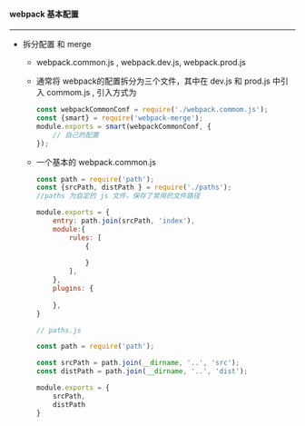 #### webpack 基本配置

---

- 拆分配置 和 merge

  - webpack.common.js , webpack.dev.js, webpack.prod.js 

  - 通常将 webpack的配置拆分为三个文件，其中在 dev.js 和 prod.js 中引入 commom.js , 引入方式为 

    ```js
    const webpackCommonConf = require('./webpack.commom.js');
    const {smart} = require('webpack-merge');
    module.exports = smart(webpackCommonConf, {
        // 自己的配置
    });
    ```

  - 一个基本的 webpack.common.js

    ```js
    const path = require('path');
    const {srcPath, distPath } = require('./paths');
    //paths 为自定的 js 文件，保存了常用的文件路径
    
    module.exports = {
        entry: path.join(srcPath, 'index'),
        module:{
            rules: [
                {
                    
                }
            ],
        },
        plugins: {
            
        },
    }
    ```

    ```js
    // paths.js
    
    const path = require('path');
    
    const srcPath = path.join(__dirname, '..', 'src');
    const distPath = path.join(__dirname, '..', 'dist');
    
    module.exports = {
        srcPath,
        distPath
    }
    ```

    

